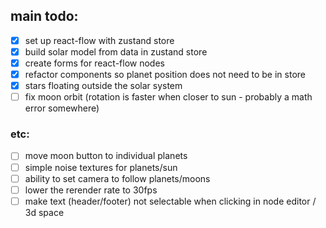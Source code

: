 ## main todo:
- [x] set up react-flow with zustand store
- [x] build solar model from data in zustand store
- [x] create forms for react-flow nodes
- [x] refactor components so planet position does not need to be in store
- [x] stars floating outside the solar system
- [ ] fix moon orbit (rotation is faster when closer to sun - probably a math error somewhere)

### etc:
- [ ] move moon button to individual planets
- [ ] simple noise textures for planets/sun
- [ ] ability to set camera to follow planets/moons
- [ ] lower the rerender rate to 30fps
- [ ] make text (header/footer) not selectable when clicking in node editor / 3d space
